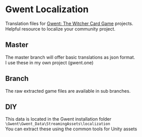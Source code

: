 # Gwent Localization
Translation files for [Gwent: The Witcher Card Game](https://www.playgwent.com/ "playgwent.com") projects.  
Helpful resource to localize your community project.

## Master
The master branch will offer basic translations as json format.  
I use these in my own project (gwent.one)

## Branch
The raw extracted game files are available in sub branches.

## DIY
This data is located in the Gwent installation folder  
`\Gwent\Gwent_Data\StreamingAssets\localization`  
You can extract these using the common tools for Unity assets